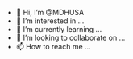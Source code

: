 - 👋 Hi, I’m @MDHUSA
- 👀 I’m interested in ...
- 🌱 I’m currently learning ...
- 💞️ I’m looking to collaborate on ...
- 📫 How to reach me ...

<!---
MDHUSA/MDHUSA is a ✨ special ✨ repository because its `README.md` (this file) appears on your GitHub profile.
You can click the Preview link to take a look at your changes.
--->
